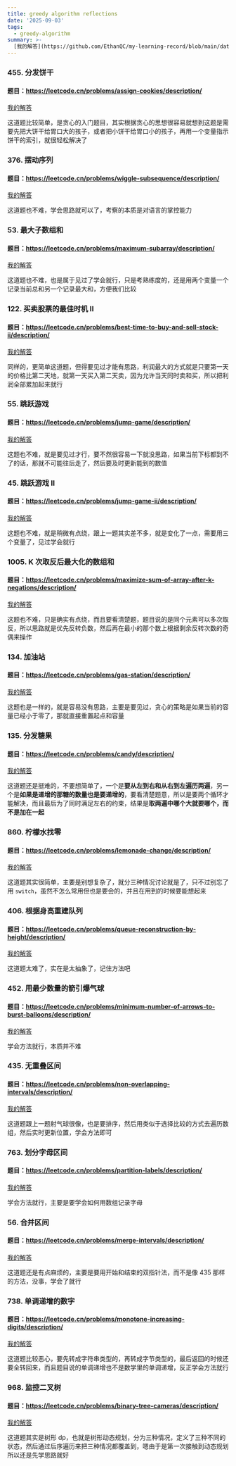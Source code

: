 ```yaml
---
title: greedy algorithm reflections
date: '2025-09-03'
tags:
  - greedy-algorithm
summary: >-
  [我的解答](https://github.com/EthanQC/my-learning-record/blob/main/data-structure-and-algorithm/problems-record/greedy-algorithm/455-assign-cookies.md)
---
```

### 455. 分发饼干
#### 题目：https://leetcode.cn/problems/assign-cookies/description/

[我的解答](https://github.com/EthanQC/my-learning-record/blob/main/data-structure-and-algorithm/problems-record/greedy-algorithm/455-assign-cookies.md)

这道题比较简单，是贪心的入门题目，其实根据贪心的思想很容易就想到这题是需要先把大饼干给胃口大的孩子，或者把小饼干给胃口小的孩子，再用一个变量指示饼干的索引，就很轻松解决了

### 376. 摆动序列
#### 题目：https://leetcode.cn/problems/wiggle-subsequence/description/

[我的解答](https://github.com/EthanQC/my-learning-record/blob/main/data-structure-and-algorithm/problems-record/greedy-algorithm/376-wiggle-subsequence.md)

这道题也不难，学会思路就可以了，考察的本质是对语言的掌控能力

### 53. 最大子数组和
#### 题目：https://leetcode.cn/problems/maximum-subarray/description/

[我的解答](https://github.com/EthanQC/my-learning-record/blob/main/data-structure-and-algorithm/problems-record/greedy-algorithm/53-maximum-subarray.md)

这道题也不难，也是属于见过了学会就行，只是考熟练度的，还是用两个变量一个记录当前总和另一个记录最大和，方便我们比较

### 122. 买卖股票的最佳时机 II
#### 题目：https://leetcode.cn/problems/best-time-to-buy-and-sell-stock-ii/description/

[我的解答](https://github.com/EthanQC/my-learning-record/blob/main/data-structure-and-algorithm/problems-record/greedy-algorithm/122-best-time-to-buy-and-sell-stock-ii.md)

同样的，更简单这道题，但得要见过才能有思路，利润最大的方式就是只要第一天的价格比第二天地，就第一天买入第二天卖，因为允许当天同时卖和买，所以把利润全部累加起来就行

### 55. 跳跃游戏
#### 题目：https://leetcode.cn/problems/jump-game/description/

[我的解答](https://github.com/EthanQC/my-learning-record/blob/main/data-structure-and-algorithm/problems-record/greedy-algorithm/55-jump-game.md)

这题也不难，就是要见过才行，要不然很容易一下就没思路，如果当前下标都到不了的话，那就不可能往后走了，然后要及时更新能到的数值

### 45. 跳跃游戏 II
#### 题目：https://leetcode.cn/problems/jump-game-ii/description/

[我的解答](https://github.com/EthanQC/my-learning-record/blob/main/data-structure-and-algorithm/problems-record/greedy-algorithm/45-jump-game-ii.md)

这题也不难，就是稍微有点绕，跟上一题其实差不多，就是变化了一点，需要用三个变量了，见过学会就行

### 1005. K 次取反后最大化的数组和
#### 题目：https://leetcode.cn/problems/maximize-sum-of-array-after-k-negations/description/

[我的解答](https://github.com/EthanQC/my-learning-record/blob/main/data-structure-and-algorithm/problems-record/greedy-algorithm/1005-maximize-sum-of-array-after-k-negations.md)

这题也不难，只是确实有点绕，而且要看清楚题，题目说的是同个元素可以多次取反，所以思路就是优先反转负数，然后再在最小的那个数上根据剩余反转次数的奇偶来操作

### 134. 加油站
#### 题目：https://leetcode.cn/problems/gas-station/description/

[我的解答](https://github.com/EthanQC/my-learning-record/blob/main/data-structure-and-algorithm/problems-record/greedy-algorithm/134-gas-station.md)

这题也是一样的，就是容易没有思路，主要是要见过，贪心的策略是如果当前的容量已经小于零了，那就直接重置起点和容量

### 135. 分发糖果
#### 题目：https://leetcode.cn/problems/candy/description/

[我的解答](https://github.com/EthanQC/my-learning-record/blob/main/data-structure-and-algorithm/problems-record/greedy-algorithm/135-candy.md)

这道题还是挺难的，不要想简单了，一个是**要从左到右和从右到左遍历两遍**，另一个是**如果是递增的那糖的数量也是要递增的**，要看清楚题意，所以是要两个循环才能解决，而且最后为了同时满足左右的约束，结果是**取两遍中哪个大就要哪个，而不是加在一起**

### 860. 柠檬水找零
#### 题目：https://leetcode.cn/problems/lemonade-change/description/

[我的解答](https://github.com/EthanQC/my-learning-record/blob/main/data-structure-and-algorithm/problems-record/greedy-algorithm/860-lemonade-change.md)

这道题其实很简单，主要是别想复杂了，就分三种情况讨论就是了，只不过别忘了用 `switch`，虽然不怎么常用但也是要会的，并且在用到的时候要能想起来

### 406. 根据身高重建队列
#### 题目：https://leetcode.cn/problems/queue-reconstruction-by-height/description/

[我的解答](https://github.com/EthanQC/my-learning-record/blob/main/data-structure-and-algorithm/problems-record/greedy-algorithm/406-queue-reconstruction-by-height.md)

这道题太难了，实在是太抽象了，记住方法吧

### 452. 用最少数量的箭引爆气球
#### 题目：https://leetcode.cn/problems/minimum-number-of-arrows-to-burst-balloons/description/

[我的解答](https://github.com/EthanQC/my-learning-record/blob/main/data-structure-and-algorithm/problems-record/greedy-algorithm/452-minimum-number-of-arrows-to-burst-balloons.md)

学会方法就行，本质并不难

### 435. 无重叠区间
#### 题目：https://leetcode.cn/problems/non-overlapping-intervals/description/

[我的解答](https://github.com/EthanQC/my-learning-record/blob/main/data-structure-and-algorithm/problems-record/greedy-algorithm/435-non-overlapping-intervals.md)

这道题跟上一题射气球很像，也是要排序，然后用类似于选择比较的方式去遍历数组，然后实时更新位置，学会方法即可

### 763. 划分字母区间
#### 题目：https://leetcode.cn/problems/partition-labels/description/

[我的解答](https://github.com/EthanQC/my-learning-record/blob/main/data-structure-and-algorithm/problems-record/greedy-algorithm/763-partition-labels.md)

学会方法就行，主要是要学会如何用数组记录字母

### 56. 合并区间
#### 题目：https://leetcode.cn/problems/merge-intervals/description/

[我的解答](https://github.com/EthanQC/my-learning-record/blob/main/data-structure-and-algorithm/problems-record/greedy-algorithm/56-merge-intervals.md)

这道题还是有点麻烦的，主要是要用开始和结束的双指针法，而不是像 435 那样的方法，没事，学会了就行

### 738. 单调递增的数字
#### 题目：https://leetcode.cn/problems/monotone-increasing-digits/description/

[我的解答](https://github.com/EthanQC/my-learning-record/blob/main/data-structure-and-algorithm/problems-record/greedy-algorithm/738-monotone-increasing-digits.md)

这道题比较恶心，要先转成字符串类型的，再转成字节类型的，最后返回的时候还要全转回来，而且题目说的单调递增也不是数学里的单调递增，反正学会方法就行

### 968. 监控二叉树
#### 题目：https://leetcode.cn/problems/binary-tree-cameras/description/

[我的解答](https://github.com/EthanQC/my-learning-record/blob/main/data-structure-and-algorithm/problems-record/greedy-algorithm/968-binary-tree-cameras.md)

这道题其实是树形 dp，也就是树形动态规划，分为三种情况，定义了三种不同的状态，然后通过后序遍历来把三种情况都覆盖到，嗯由于是第一次接触到动态规划所以还是先学思路就好
